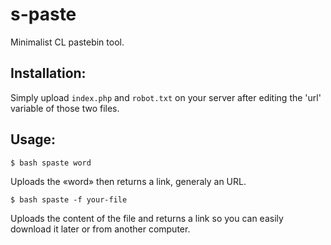 s-paste
=======

Minimalist CL pastebin tool.

Installation:
-------
Simply upload `index.php` and `robot.txt` on your server after editing the 'url' variable of those two files.

Usage:
-------
    $ bash spaste word

Uploads the «word» then returns a link, generaly an URL.

    $ bash spaste -f your-file

Uploads the content of the file and returns a link so you can easily download it later or from another computer.
